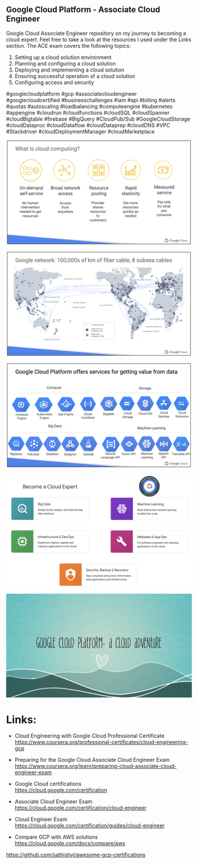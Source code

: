 
## Google Cloud Platform - Associate Cloud Engineer

Google Cloud Associate Engineer repository on my journey to becoming a cloud expert. Feel free to take a look at the resources I used under the Links section. The ACE exam covers the following topics:
1. Setting up a cloud solution environment
2. Planning and configuring a cloud solution
3. Deploying and implementing a cloud solution
4. Ensuring successful operation of a cloud solution
5. Configuring access and security

#googlecloudplatform #gcp #associatecloudengineer #googlecloudcertified #businesschallenges
#iam #api #billing #alerts #quotas #autoscaling #loadbalancing
#computeengine #kubernetes #appengine #cloudrun #cloudfunctions
#cloudSQL #cloudSpanner #cloudBigtable #firebase #BigQuery #CloudPub/Sub
#GoogleCloudStorage #cloudDataproc #cloudDataflow #cloudDataprep
#cloudDNS #VPC #Stackdriver #cloudDeploymentManager #cloudMarketplace

![alt text](images/GCP-ACE-1.png)

![alt text](images/GCP-ACE-2.png)

![alt text](images/GCP-ACE-3.png)

![alt text](images/GCP-ACE-4.png)

![alt text](images/GCP-ACE-5.png)

# Links:



* Cloud Engineering with Google Cloud Professional Certificate  
https://www.coursera.org/professional-certificates/cloud-engineering-gcp

* Preparing for the Google Cloud Associate Cloud Engineer Exam  
https://www.coursera.org/learn/preparing-cloud-associate-cloud-engineer-exam



* Google Cloud certifications  
https://cloud.google.com/certification

* Associate Cloud Engineer Exam  
https://cloud.google.com/certification/cloud-engineer

* Cloud Engineer Exam  
https://cloud.google.com/certification/guides/cloud-engineer



* Compare GCP with AWS solutions  
https://cloud.google.com/docs/compare/aws

https://github.com/sathishvj/awesome-gcp-certifications
